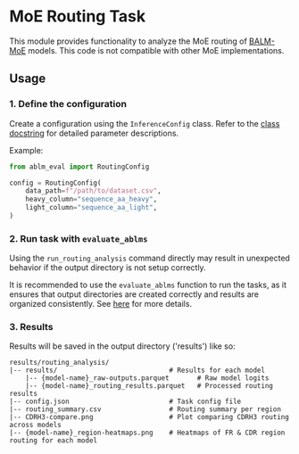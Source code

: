 # MoE Routing Task

This module provides functionality to analyze the MoE routing of [BALM-MoE](https://github.com/brineylab/BALM) models. This code is not compatible with other MoE implementations.

## Usage

### 1. Define the configuration

Create a configuration using the `InferenceConfig` class. Refer to the [class docstring](inference_config.py) for detailed parameter descriptions.

Example:
```python
from ablm_eval import RoutingConfig

config = RoutingConfig(
    data_path=f"/path/to/dataset.csv",
    heavy_column="sequence_aa_heavy",
    light_column="sequence_aa_light",
)
```

### 2. Run task with `evaluate_ablms`

Using the `run_routing_analysis` command directly may result in unexpected behavior if the output directory is not setup correctly.

It is recommended to use the `evaluate_ablms` function to run the tasks, as it ensures that output directories are created correctly and results are organized consistently. See [here](../../../README.md) for more details.

### 3. Results
Results will be saved in the output directory ('results') like so:
```
results/routing_analysis/
|-- results/                            # Results for each model
    |-- {model-name}_raw-outputs.parquet       # Raw model logits
    |-- {model-name}_routing_results.parquet   # Processed routing results
|-- config.json                         # Task config file
|-- routing_summary.csv                 # Routing summary per region
|-- CDRH3-compare.png                   # Plot comparing CDRH3 routing across models
|-- {model-name}_region-heatmaps.png    # Heatmaps of FR & CDR region routing for each model
```
